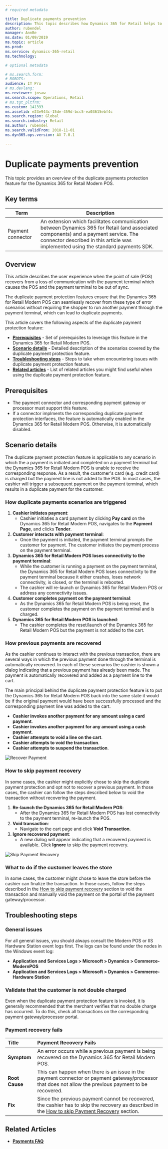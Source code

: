 ```yaml
---
# required metadata

title: Duplicate payments prevention
description: This topic describes how Dynamics 365 for Retail helps to prevent duplicate payments in the Modern POS.
author: rubendel
manager: AnnBe
ms.date: 01/09/2019
ms.topic: article
ms.prod: 
ms.service: dynamics-365-retail
ms.technology: 

# optional metadata

# ms.search.form: 
# ROBOTS: 
audience: IT Pro
# ms.devlang: 
ms.reviewer: josaw
ms.search.scope: Operations, Retail
# ms.tgt_pltfrm: 
ms.custom: 141393
ms.assetid: e23e944c-15de-459d-bcc5-ea03615ebf4c
ms.search.region: Global
ms.search.industry: Retail
ms.author: rubendel
ms.search.validFrom: 2018-11-01
ms.dyn365.ops.version: AX 7.0.1

---
```


# Duplicate payments prevention
This topic provides an overview of the duplicate payments protection feature for the Dynamics 365 for Retail Modern POS.

## Key terms
| Term | Description | 
| --- | --- |
| Payment connector |	An extension which facilitates communication between Dynamics 365 for Retail (and associated components) and a payment service. The connector described in this article was implemented using the standard payments SDK. |

## Overview
This article describes the user experience when the point of sale (POS) recovers from a loss of communication with the payment terminal which causes the POS and the payment terminal to be out of sync.

The duplicate payment protection features ensure that the Dynamics 365 for Retail Modern POS can seamlessly recover from these type of error scenarios without requiring the shopper to run another payment through the payment terminal, which can lead to duplicate payments. 

This article covers the following aspects of the duplicate payment protection feature:

- **[Prerequisites](#Prerequisites)** - Set of prerequisites to leverage this feature in the Dynamics 365 for Retail Modern POS.
- **[Scenario details](#Scenario-details)** - Detailed description of the scenarios covered by the duplicate payment protection feature.
- **[Troubleshooting steps](#Troubleshooting-steps)** - Steps to take when encountering issues with duplicate payment protection feature.
- **[Related articles](#Related-articles)** - List of related articles you might find useful when using the duplicate payment protection feature.

## Prerequisites
- The payment connector and corresponding payment gateway or processor must support this feature. 
- If a connector implments the corresponding duplicate payment protection interfaces, the feature is automatically enabled in the Dynamics 365 for Retail Modern POS. Otherwise, it is automatically disabled. 

<!---
The [Implement Duplicate Payment Protection](TODO) article describes in detail how to implement support for the duplicate payment protection feature for a given payment connector.
The [Dynamics 365 Payment Connector for Adyen](TODO) has built in support for the duplicate payment protection feature.
-->


## Scenario details
The duplicate payment protection feature is applicable to any scenario in which the a payment is initiated and completed on a payment terminal but the Dynamics 365 for Retail Modern POS is unable to receive the corresponding response. As a result, the customer's card (e.g. credit card) is charged but the payment line is not added to the POS. In most cases, the cashier will trigger a subsequent payment on the payment terminal, which results in a duplicate payment for the customer.

### How duplicate payments scenarios are triggered
1. **Cashier initiates payment**:
    - Cashier initiaties a card payment by clicking **Pay card** on the Dynamics 365 for Retail Modern POS, navigates to the **Payment Page**, and clicks **Tender**.
2. **Customer interacts with payment terminal**:
    - Once the payment is initiated, the payment terminal prompts the customer for payment. The customer initiates the payment process on the payment terminal. 
3. **Dynamics 365 for Retail Modern POS loses connectivity to the payment terminal**:
    - While the customer is running a payment on the payment terminal, the Dynamics 365 for Retail Modern POS loses connectivity to the payment terminal because it either crashes, loses network connectivity, is closed, or the terminal is rebooted.
    - The cashier will re-launch or Dynamics 365 for Retail Modern POS or address any connectivity issues.
4. **Customer completes payment on the payment terminal**:
    - As the Dynamics 365 for Retail Modern POS is being reset, the customer completes the payment on the payment terminal and is charged.
5. **Dynamics 365 for Retail Modern POS is launched**:
    - The cashier completes the reset/launch of the Dynamics 365 for Retail Modern POS but the payment is not added to the cart.

### How previous payments are recovered
As the cashier continues to interact with the previous transaction, there are several ways in which the previous payment done through the terminal is automatically recovered. In each of these scenarios the cashier is shown a dialog indicating that a previous payment has already been made. The payment is automatically recovered and added as a payment line to the cart.

The main principal behind the duplicate payment protection feature is to put the Dynamics 365 for Retail Modern POS back into the same state it would be if the original payment would have been successfully processed and the corresponding payment line was added to the cart.

- **Cashier invokes another payment for any amount using a card payment**.
- **Cashier invokes another payment for any amount using a cash payment**.
- **Cashier attempts to void a line on the cart**.
- **Cashier attempts to void the transaction**.
- **Cashier attempts to suspend the transaction**.

![Recover Payment](media/Payments/Duplicate-Payment-Protection/Recover-Payment.png)

### How to skip payment recovery
In some cases, the cashier might explicitly chose to skip the duplicate payment protection and opt not to recover a previous payment. In those cases, the cashier can follow the steps described below to void the transaction without recovering the payment.

1. **Re-launch the Dynamics 365 for Retail Modern POS**:
    - After the Dynamics 365 for Retail Modern POS has lost connectivity to the payment terminal, re-launch the POS.
2. **Void transaction**:
    - Navigate to the cart page and click **Void Transaction**.
3. **Ignore recovered payment**:
    - A new dialog will appear indicating that a recovered payment is available. Click **Ignore** to skip the payment recovery.
    
![Skip Payment Recovery](media/Payments/Duplicate-Payment-Protection/Void-Transaction.png)

### What to do if the customer leaves the store
In some cases, the customer might chose to leave the store before the cashier can finalize the transaction. In those cases, follow the steps described in the [How to skip payment recovery](#How-to-skip-payment-recovery) section to void the transaction and manually void the payment on the portal of the payment gateway/processor.

## Troubleshooting steps

### General issues
For all general issues, you should always consult the Modern POS or IIS Hardware Station event logs first. The logs can be found under the nodes in the Windows event log:
  - **Application and Services Logs > Microsoft > Dynamics > Commerce-ModernPOS**
  - **Application and Services Logs > Microsoft > Dynamics > Commerce-Hardware Station**

### Validate that the customer is not double charged
Even when the duplicate payment protection feature is invoked, it is generally recommended that the merchant verifies that no double charge has occurred. To do this, check all transactions on the corresponding payment gateway/processor portal.

### Payment recovery fails
| Title | Payment Recovery Fails |
| :-- | :-- |
| **Symptom** | An error occurs while a previous payment is being recovered on the Dynamics 365 for Retail Modern POS. |
| **Root Cause** | This can happen when there is an issue in the payment connector or payment gateway/processor that does not allow the previous payment to be recovered. |
| **Fix** | Since the previous payment cannot be recovered, the cashier has to skip the recovery as described in the [How to skip Payment Recovery](#How-to-skip-payment-recovery) section. | 

## Related Articles
- **[Payments FAQ](https://docs.microsoft.com/en-us/dynamics365/unified-operations/retail/dev-itpro/payments-retail)**

